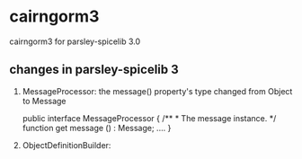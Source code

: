 cairngorm3
==========

cairngorm3 for parsley-spicelib 3.0


changes in parsley-spicelib 3
----------------------------------

1. MessageProcessor: the message() property's type changed from Object to Message

    public interface MessageProcessor {
             /**
	       * The message instance.
	       */
	     function get message () : Message;
	     ....
    }

2. ObjectDefinitionBuilder: